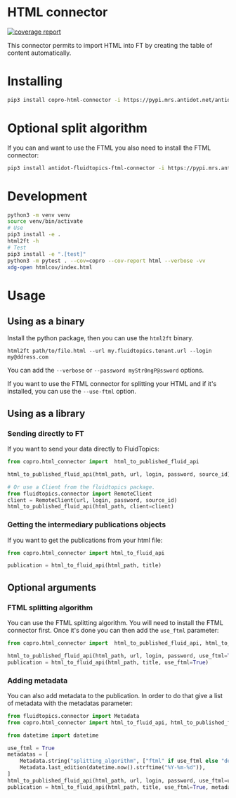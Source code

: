 # HTML connector

[![coverage report](https://scm.mrs.antidot.net/copro/html-connector/badges/master/coverage.svg)](https://scm.mrs.antidot.net/copro/html-connector/commits/master)

This connector permits to import HTML into FT by creating the table of
content automatically.

# Installing

```bash
pip3 install copro-html-connector -i https://pypi.mrs.antidot.net/antidot/stable/
```

# Optional split algorithm

If you can and want to use the FTML you also need to install the FTML connector:

```bash
pip3 install antidot-fluidtopics-ftml-connector -i https://pypi.mrs.antidot.net/antidot/stable/
```

# Development

```bash
python3 -m venv venv
source venv/bin/activate
# Use
pip3 install -e .
html2ft -h
# Test
pip3 install -e ".[test]"
python3 -m pytest . --cov=copro --cov-report html --verbose -vv
xdg-open htmlcov/index.html
```

# Usage

## Using as a binary

Install the python package, then you can use the `html2ft` binary.

```
html2ft path/to/file.html --url my.fluidtopics.tenant.url --login my@ddress.com
```

You can add the `--verbose` or `--password myStr0ngP@ssword` options.

If you want to use the FTML connector for splitting your HTML and if
it's installed, you can use the `--use-ftml` option.

## Using as a library

### Sending directly to FT

If you want to send your data directly to FluidTopics:

```python
from copro.html_connector import  html_to_published_fluid_api

html_to_published_fluid_api(html_path, url, login, password, source_id)

# Or use a Client from the fluidtopics package.
from fluidtopics.connector import RemoteClient
client = RemoteClient(url, login, password, source_id)
html_to_published_fluid_api(html_path, client=client)
```

### Getting the intermediary publications objects

If you want to get the publications from your html file:
```python
from copro.html_connector import html_to_fluid_api

publication = html_to_fluid_api(html_path, title)
```

## Optional arguments

### FTML splitting algorithm

You can use the FTML splitting algorithm. You will need to install the
FTML connector first. Once it's done you can then add the `use_ftml` parameter:

```python
from copro.html_connector import  html_to_published_fluid_api, html_to_fluid_api

html_to_published_fluid_api(html_path, url, login, password, use_ftml=True)
publication = html_to_fluid_api(html_path, title, use_ftml=True)
```

### Adding metadata

You can also add metadata to the publication. In order to do that give a
list of metadata with the metadatas parameter:

```python
from fluidtopics.connector import Metadata
from copro.html_connector import html_to_fluid_api, html_to_published_fluid_api

from datetime import datetime

use_ftml = True
metadatas = [
    Metadata.string("splitting_algorithm", ["ftml" if use_ftml else "default"]),
    Metadata.last_edition(datetime.now().strftime("%Y-%m-%d")),
]
html_to_published_fluid_api(html_path, url, login, password, use_ftml=use_ftml, metadatas=metadatas)
publication = html_to_fluid_api(html_path, title, use_ftml=True, metadatas=metadatas)
```
